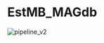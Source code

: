 # EstMB_MAGdb

![pipeline_v2](https://github.com/Chartiza/EstMB_MAGdb/assets/15068419/b162afd5-2d35-44e0-823d-0d1f1800aa96)
